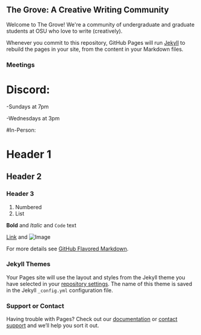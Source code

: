 ## The Grove: A Creative Writing Community

Welcome to The Grove! We're a community of undergraduate and graduate students at OSU who love to write (creatively). 

Whenever you commit to this repository, GitHub Pages will run [Jekyll](https://jekyllrb.com/) to rebuild the pages in your site, from the content in your Markdown files.

### Meetings

# Discord:

-Sundays at 7pm

-Wednesdays at 3pm

#In-Person:

# Header 1
## Header 2
### Header 3

1. Numbered
2. List

**Bold** and _Italic_ and `Code` text

[Link](url) and ![Image](src)


For more details see [GitHub Flavored Markdown](https://guides.github.com/features/mastering-markdown/).

### Jekyll Themes

Your Pages site will use the layout and styles from the Jekyll theme you have selected in your [repository settings](https://github.com/TheGroveOSU/creativewriting/settings/pages). The name of this theme is saved in the Jekyll `_config.yml` configuration file.

### Support or Contact

Having trouble with Pages? Check out our [documentation](https://docs.github.com/categories/github-pages-basics/) or [contact support](https://support.github.com/contact) and we’ll help you sort it out.
